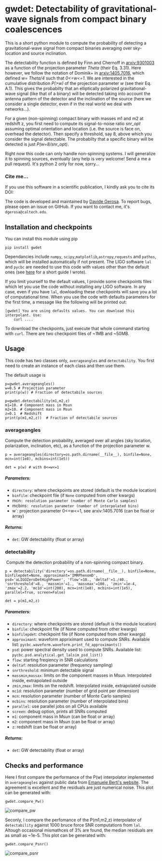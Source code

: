 # gwdet: Detectability of gravitational-wave signals from compact binary coalescences

This is a short python module to compute the probability of detecting a gravitational-wave signal from compact binaries averaging over sky-location and source inclination.

The detectability function is defined by Finn and Chernoff in [arxiv:9301003](https://arxiv.org/abs/gr-qc/9301003) as a function of the projection parameter *Theta* (their Eq. 3.31). Here however, we follow the notation of Dominik+ in [arxiv:1405.7016](https://arxiv.org/abs/1405.7016), which defined *w= Theta/4* such that *0<=w<=1*. We are interested in the cumulative distribution *P(>w)* of the projection parameter *w* (see their Eq. A.1). This gives the probabilty that an elliptically polarized gravitational-wave signal (like that of a binary) will be detected taking into account the antenna pattern of the detector and the inclination of the source (here we consider a single detector, even if in the real world we deal with networks…).

For a given (non-spinning) compact binary with masses m1 and m2 at redshift z, you first need to compute its signal-to-noise ratio *snr_opt* assuming optimal orientation and location  (i.e. the source is face on, overhead the detector). Then specify a threshold, say 8, above which you consider the signal detectable. The probabilty that a specific binary will be detected is just *P(w=8/snr_opt)*.

Right now this code can only handle non-spinning systems. I will generalize it to spinning sources, eventually (any help is very welcome! Send a me a pull request). It's python 2 only for now, sorry...

### Cite me...

If you use this software in a scientific publication, I kindly ask you to cite its DOI:

The code is developed and maintained by [Davide Gerosa](https://davidegerosa.com/). To report bugs, please open an issue on GitHub. If you want to contact me, it's `dgerosa@caltech.edu`.



## Installation and checkpoints

You can install this module using pip

```
pip install gwdet
```

Dependancies include `numpy`, `scipy`,`matplotlib`,`astropy`,`requests` and `pathos`, which will be installed automatically if not present. The LIGO software `lal` and `pycbc` are needed to use this code with values other than the default ones (see [here](https://davidegerosa.com/installlal/) for a short guide I wrote). 

If you limit yourself to the default values, I provide some checkpoints files which let you use the code without installing any LIGO software. In any case, even if you have `lal`, dowloading these checkpoints will save you a lot of computational time. When you use the code with defaults parameters for the first time, a message like the following will be printed out:

```
[gwdet] You are using defaults values. You can download this interpolant. Use:
    curl ....
```

To download the checkpoints, just execute that whole command starting with `curl`.  There are two checkpoint files of ~1MB and ~50MB. 





## Usage

This code has two classes only, `averageangles` and `detectability`. You first need to create an instance of each class and then use them.

The default usage is

```
p=gwdet.averageangles()
w=0.5 # Projection parameter
print(p(w)) # Fraction of detectabile sources

p=gwdet.detectability(m1,m2,z)
m1=10. # Component mass in Msun
m2=10. # Component mass in Msun
z=0.1  # Redshift
print(p(m1,m2,z))  # Fraction of detectabile sources
```

### averageangles

Compute the detection probability, averaged over all angles (sky location, polarization, inclination, etc), as a function of the projection parameter w. 

```
p = averageangles(directory=os.path.dirname(__file__), binfile=None, mcn=int(1e8), mcbins=int(1e5))

det = p(w) # with 0<=w<=1
```

##### **Parameters**:

- `directory`: where checkpoints are stored (default is the module location)
- `binfile`: checkpoint file (if `None` computed from other kwargs)
- mcn`: resolution parameter (number of Monte Carlo samples)`
- mcbins`: resolution parameter (number of interpolated bins)`
- w`: projection parameter 0<=w<=1, see arxiv:1405.7016 (can be float or array)

##### **Returns**:

- `det`: GW detectability (float or array)



### detectability

​    Compute the detection probability of a non-spinning compact binary.

```
p = detectability('directory'=os.path.dirname(__file__), binfile=None, binfilepdet=None, approximant='IMRPhenomD', psd='aLIGOZeroDetHighPower', 'flow'=10., 'deltaf'=1./40., 'snrthreshold'=8., 'massmin'=1., 'massmax'=100., 'zmin'=1e-4, 'zmax'=2.2, 'mc1d'=int(200), mcn=int(1e8), mcbins=int(1e5), parallel=True, screen=False)

det = p(m1,m2,z)
```

##### Parameters:

- `directory`: where checkpoints are stored (default is the module location)
- `binfile`: checkpoint file (if None computed from other kwargs)
- `binfilepdet`: checkpoint file (if None computed from other kwargs)
- `approximant`: waveform appriximant used to compute SNRs. Available list: `pycbc.waveform.waveform.print_fd_approximants()`
- `psd`: power spectral density used to compute SNRs. Available list: `pycbc.psd.analytical.get_lalsim_psd_list()`
- `flow`: starting freqiency in SNR calculations
- `deltaf`: resolution parameter (frequency sampling)
- `snrthreshold`: minimum detectable signal
- `massmin`,`massax`: limits on the component masses in Msun. Interpolated inside, extrapolated outside
- `zmin`,`zmax`: limits on the redshift. Interpolated inside, extrapolated outside
- `mc1d`: resolution parameter (number of grid point per dimension)
- `mcn`: resolution parameter (number of Monte Carlo samples)
- `mcbins`: resolution parameter (number of interpolated bins)
- `parallel`: use parallel jobs on all CPUs available
- `screen`: debug option, prints all SNRs computed
- `m1`: component mass in Msun (can be float or array)
- `m2`: component mass in Msun (can be float or array)
- `z`: redshift (can be float or array)

##### Returns:

- `det`: GW detectability (float or array)





## Checks and performance

Here I first compare the performance of the P(w) interpolator implemented in `averageangles` against public data from [Emanuele Berti's website](http://www.phy.olemiss.edu/~berti/research/). The agreement is excellent and the residuals are just numerical noise. This plot can be generated with:

```
gwdet.compare_Pw()
```

![compare_pw](https://user-images.githubusercontent.com/7237041/30345791-54f23092-97bb-11e7-8327-1a6531a1437a.png)

Seconly, I compare the perfomance of the P(m1,m2,z) interpolator of `detectability` against 1000 bruce force SNR computations from `lal`. Altough occasional mismathces of 3% are found, the median residuals are as small as ~1e-5. This plot can be generated with:

```
gwdet.compare_Psnr()
```

![compare_psnr](https://user-images.githubusercontent.com/7237041/30341935-c3bd36e8-97ac-11e7-947d-ac06dae3bedb.png)


